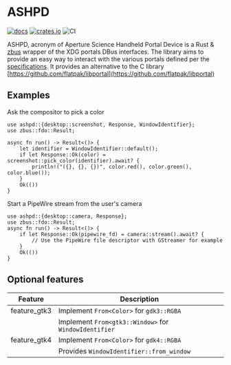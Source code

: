 # ASHPD

[![docs](https://docs.rs/ashpd/badge.svg)](https://docs.rs/ashpd/) [![crates.io](https://img.shields.io/crates/v/ashpd)](https://crates.io/crates/ashpd) ![CI](https://github.com/bilelmoussaoui/ashpd/workflows/CI/badge.svg)

ASHPD, acronym of Aperture Science Handheld Portal Device is a Rust & [zbus](https://gitlab.freedesktop.org/zeenix/zbus) wrapper of
the XDG portals DBus interfaces. The library aims to provide an easy way to
interact with the various portals defined per the [specifications](https://flatpak.github.io/xdg-desktop-portal/portal-docs.html).
It provides an alternative to the C library [https://github.com/flatpak/libportal](https://github.com/flatpak/libportal)

## Examples

Ask the compositor to pick a color 

```rust,no_run
use ashpd::{desktop::screenshot, Response, WindowIdentifier};
use zbus::fdo::Result;

async fn run() -> Result<()> {
    let identifier = WindowIdentifier::default();
    if let Response::Ok(color) = screenshot::pick_color(identifier).await? {
        println!("({}, {}, {})", color.red(), color.green(), color.blue());
    }
    Ok(())
}
```

Start a PipeWire stream from the user's camera

```rust,no_run
use ashpd::{desktop::camera, Response};
use zbus::fdo::Result;
async fn run() -> Result<()> {
    if let Response::Ok(pipewire_fd) = camera::stream().await? {
        // Use the PipeWire file descriptor with GStreamer for example
    }
    Ok(())
}
```

## Optional features
| Feature | Description |
| ---     | ----------- |
| feature_gtk3 | Implement `From<Color>` for `gdk3::RGBA` |
|  | Implement `From<gtk3::Window>` for `WindowIdentifier` |
| feature_gtk4 | Implement `From<Color>` for `gdk4::RGBA` |
|  | Provides `WindowIdentifier::from_window` |

